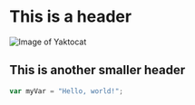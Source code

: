 # This is a header
![Image of Yaktocat](https://octodex.github.com/images/yaktocat.png)
## This is another smaller header
``` javascript
var myVar = "Hello, world!";
```
